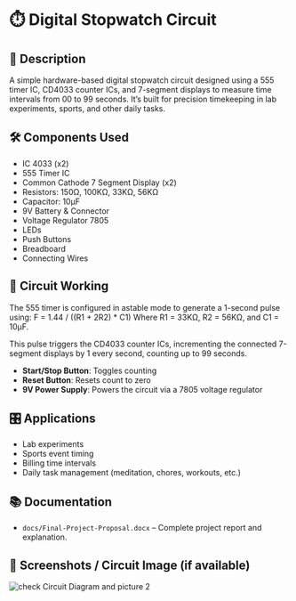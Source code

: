 # ⏱️ Digital Stopwatch Circuit

## 📌 Description
A simple hardware-based digital stopwatch circuit designed using a 555 timer IC, CD4033 counter ICs, and 7-segment displays to measure time intervals from 00 to 99 seconds. It’s built for precision timekeeping in lab experiments, sports, and other daily tasks.

## 🛠️ Components Used
- IC 4033 (x2)
- 555 Timer IC
- Common Cathode 7 Segment Display (x2)
- Resistors: 150Ω, 100KΩ, 33KΩ, 56KΩ
- Capacitor: 10µF
- 9V Battery & Connector
- Voltage Regulator 7805
- LEDs
- Push Buttons
- Breadboard
- Connecting Wires

## 📐 Circuit Working
The 555 timer is configured in astable mode to generate a 1-second pulse using:
F = 1.44 / ((R1 + 2R2) * C1)
Where R1 = 33KΩ, R2 = 56KΩ, and C1 = 10µF.

This pulse triggers the CD4033 counter ICs, incrementing the connected 7-segment displays by 1 every second, counting up to 99 seconds.

- **Start/Stop Button**: Toggles counting
- **Reset Button**: Resets count to zero
- **9V Power Supply**: Powers the circuit via a 7805 voltage regulator

## 🎛️ Applications
- Lab experiments
- Sports event timing
- Billing time intervals
- Daily task management (meditation, chores, workouts, etc.)

## 📚 Documentation
- `docs/Final-Project-Proposal.docx` – Complete project report and explanation.

## 📸 Screenshots / Circuit Image (if available)
![check Circuit Diagram and picture 2](Circuit_Diagram.png)

